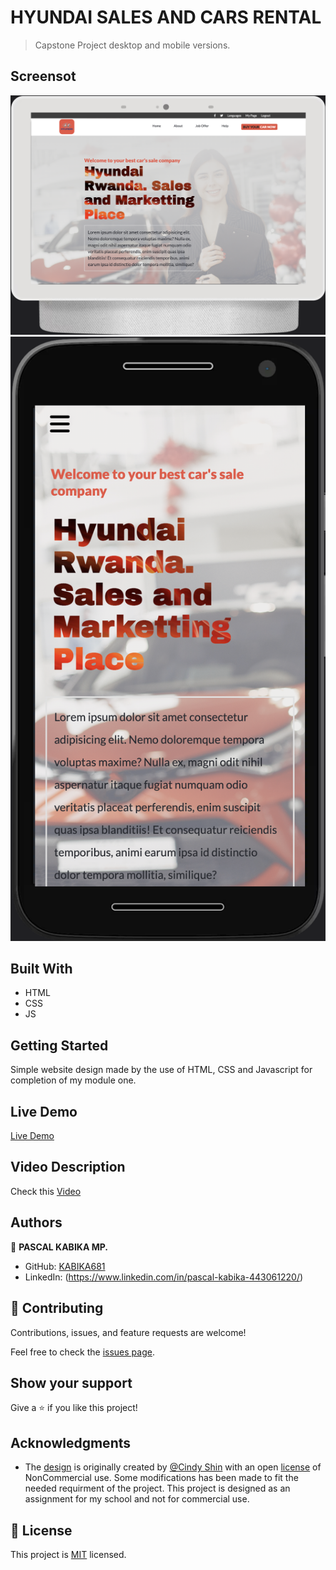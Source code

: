 # HYUNDAI SALES AND CARS RENTAL

> Capstone Project desktop and mobile versions.

## Screensot

![Desktop](desk.png)
![Mobile](mobile.png)

## Built With

- HTML
- CSS
- JS

## Getting Started

Simple website design made by the use of HTML, CSS and Javascript for completion of my module one.

## Live Demo

[Live Demo](https://paskab012.github.io/HyundaiBest/)

## Video Description

Check this [Video](https://www.loom.com/share/b671c641a1ae44beb402cda7233c8609)

## Authors

👤 **PASCAL KABIKA MP.**

- GitHub: [KABIKA681](https://github.com/KABIKA681?tab=overview&from=2021-12-01&to=2021-12-31)
- LinkedIn: (https://www.linkedin.com/in/pascal-kabika-443061220/)

## 🤝 Contributing

Contributions, issues, and feature requests are welcome!

Feel free to check the [issues page](../../issues/).

## Show your support

Give a ⭐️ if you like this project!

## Acknowledgments

- The [design](https://www.behance.net/gallery/29845175/CC-Global-Summit-2015) is originally created by [@Cindy Shin](https://www.behance.net/adagio07) with an open [license](https://creativecommons.org/licenses/by-nc/4.0/) of NonCommercial use. Some modifications has been made to fit the needed requirment of the project. This project is designed as an assignment for my school and not for commercial use.

## 📝 License

This project is [MIT](./LICENSE) licensed.
